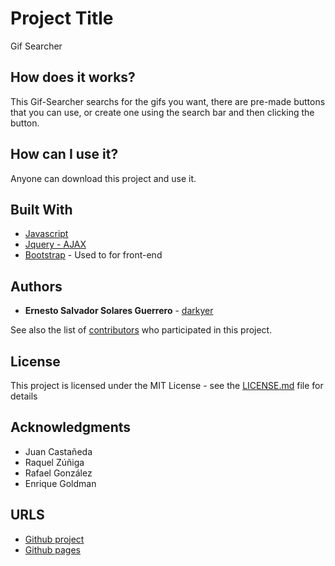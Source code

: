 # Project Title

Gif Searcher

## How does it works?

This Gif-Searcher searchs for the gifs you want, there are pre-made buttons that you can use, or create one using the search bar and then clicking the button.

## How can I use it?

Anyone can download this project and use it.

## Built With

* [Javascript](https://www.javascript.com/)
* [Jquery - AJAX](https://jquery.com/)
* [Bootstrap](https://getbootstrap.com/) - Used to for front-end

## Authors

* **Ernesto Salvador Solares Guerrero** - [darkyer](https://github.com/darkyer)

See also the list of [contributors](https://github.com/darkyer/Gif-Searcher/contributors) who participated in this project.

## License

This project is licensed under the MIT License - see the [LICENSE.md](LICENSE.md) file for details

## Acknowledgments

* Juan Castañeda
* Raquel Zúñiga
* Rafael González
* Enrique Goldman

## URLS

* [Github project](https://github.com/darkyer/Gif-Searcher)
* [Github pages](https://darkyer.github.io/Gif-Searcher/)
